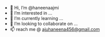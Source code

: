 - 👋 Hi, I’m @haneenaajmi
- 👀 I’m interested in ...
- 🌱 I’m currently learning ...
- 💞️ I’m looking to collaborate on ...
- 📫 reach me @ ajuhaneena456@gmail.com

<!---
haneenaajmi/haneenaajmi is a ✨ special ✨ repository because its `README.md` (this file) appears on your GitHub profile.
You can click the Preview link to take a look at your changes.
--->
